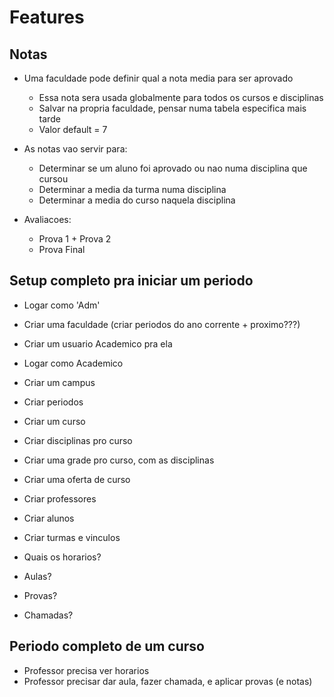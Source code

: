 # Features

## Notas

- Uma faculdade pode definir qual a nota media para ser aprovado
    - Essa nota sera usada globalmente para todos os cursos e disciplinas
    - Salvar na propria faculdade, pensar numa tabela especifica mais tarde
    - Valor default = 7

- As notas vao servir para:
    - Determinar se um aluno foi aprovado ou nao numa disciplina que cursou
    - Determinar a media da turma numa disciplina
    - Determinar a media do curso naquela disciplina

- Avaliacoes:
    - Prova 1 + Prova 2
    - Prova Final

## Setup completo pra iniciar um periodo

- Logar como 'Adm'
- Criar uma faculdade (criar periodos do ano corrente + proximo???)
- Criar um usuario Academico pra ela

- Logar como Academico
- Criar um campus
- Criar periodos
- Criar um curso
- Criar disciplinas pro curso
- Criar uma grade pro curso, com as disciplinas
- Criar uma oferta de curso
- Criar professores
- Criar alunos
- Criar turmas e vinculos

- Quais os horarios?
- Aulas?
- Provas?
- Chamadas?

## Periodo completo de um curso

- Professor precisa ver horarios
- Professor precisar dar aula, fazer chamada, e aplicar provas (e notas)
